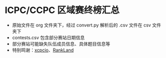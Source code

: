 # ICPC/CCPC 区域赛终榜汇总

- 原始文件在 org 文件夹下，经过 convert.py 解析后的 .csv 文件在 csv 文件夹下
- contests.csv 包含部分赛站日期信息
- 部分赛站可能缺失队伍成员信息、具体题目信息等
- 特别鸣谢：[xcpcio](https://github.com/xcpcio/xcpcio)、[RankLand](https://rl.algoux.org/collection/official)